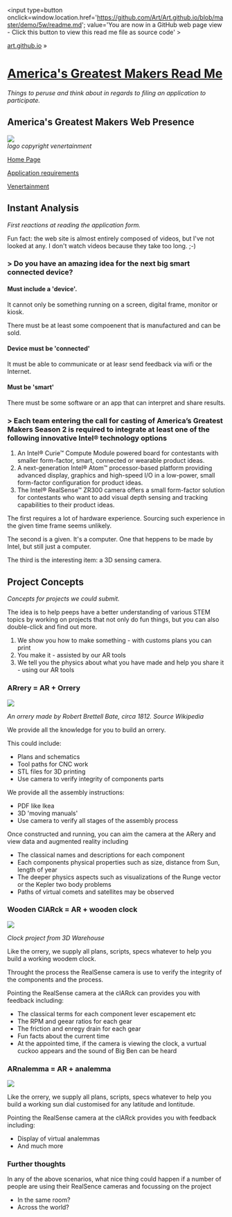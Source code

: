 <span style=display:none; >[You are now in a GitHub source code view - click this link to view Read Me file as a web page]
( https://art.github.io/demo/5w/#readme.md "View file as a web page." ) </span>
<input type=button onclick=window.location.href='https://github.com/Art/Art.github.io/blob/master/demo/5w/readme.md'; 
value='You are now in a GitHub web page view - Click this button to view this read me file as source code' >

[art.github.io]( https://art.github.io ) &raquo; 

[America's Greatest Makers Read Me]( https://art.github.io/projects/americas-greatest-makers/#readme.md )
===

_Things to peruse and think about in regards to filing an application to participate._


## America's Greatest Makers Web Presence


![]( https://venertainment.com/America-s-Greatest-Makers/images/footer-logo.jpg )  
_logo copyright venertainment_

[Home Page]( https://www.americasgreatestmakers.com )

[Application requirements]( https://venertainment.com/America-s-Greatest-Makers/ )

[Venertainment]( https://venertainment.com/ )



## Instant Analysis

_First reactions at reading the application form._

Fun fact: the web site is almost entirely composed of videos, but I've not looked at any. I don't watch videos because they take too long. ;-)


### > Do you have an amazing idea for the next big smart connected device?


#### Must include a 'device'.

It cannot only be something running on a screen, digital frame, monitor or kiosk.

There must be at least some compoenent that is manufactured and can be sold.

#### Device must be 'connected'

It must be able to communicate or at leasr send feedback via wifi or the Internet.

#### Must be 'smart'

There must be some software or an app that can interpret and share results.

### > Each team entering the call for casting of America’s Greatest Makers Season 2 is required to integrate at least one of the following innovative Intel® technology options 

1. An Intel® Curie™ Compute Module powered board for contestants with smaller form-factor, smart, connected or wearable product ideas.
2. A next-generation Intel® Atom™ processor-based platform providing advanced display, graphics and high-speed I/O in a low-power, small form-factor configuration for product ideas.
3. The Intel® RealSense™ ZR300 camera offers a small form-factor solution for contestants who want to add visual depth sensing and tracking capabilities to their product ideas.

The first requires a lot of hardware experience. Sourcing such experience in the given time frame seems unlikely.

The second is a given. It's a computer. One that heppens to be made by Intel, but still just a computer.

The third is the interesting item: a 3D sensing camera.


## Project Concepts

_Concepts for projects we could submit._

The idea is to help peeps have a better understanding of various STEM topics by working on projects that not only do fun things,
but you can also double-click and find out more.

1. We show you how to make something - with customs plans you can print
2. You make it - assisted by our AR tools
3. We tell you the physics about what you have made and help you share it - using our AR tools




### ARrery = AR + Orrery

![]( https://upload.wikimedia.org/wikipedia/commons/thumb/b/b6/Thinktank_Birmingham_-_object_1956S00682.00001%281%29.jpg/320px-Thinktank_Birmingham_-_object_1956S00682.00001%281%29.jpg )

_An orrery made by Robert Brettell Bate, circa 1812. Source Wikipedia_

We provide all the knowledge for you to build an orrery.

This could include:

* Plans and schematics 
* Tool paths for CNC work
* STL files for 3D printing
* Use camera to verify integrity of components parts

We provide all the assembly instructions:

* PDF like Ikea
* 3D 'moving manuals'
* Use camera to verify all stages of the assembly process


Once constructed and running, you can aim the camera at the ARery and view data and augmented reality including

* The classical names and descriptions for each component
* Each components physical properties such as size, distance from Sun, length of year
* The deeper physics aspects such as visualizations of the Runge vector or the Kepler two body problems
* Paths of virtual comets and satellites may be observed


### Wooden ClARck = AR + wooden clock

![]( https://3dwarehouse.sketchup.com/warehouse/getpubliccontent?contentId=88db2228-9ac1-4356-9303-d16f8abd6c95 )

_Clock project from 3D Warehouse_


Like the orrery, we supply all plans, scripts, specs whatever to help you build a working woodem clock.

Throught the process the RealSense camera is use to verify the integrity of the components and the process.

Pointing the RealSense camera at the clARck can provides you with feedback including:

* The classical terms for each component lever escapement etc
* The RPM and geear ratios for each gear
* The friction and enregy drain for each gear
* Fun facts about the current time
* At the appointed time, if the camera is viewing the clock, a vurtual cuckoo appears and the sound of Big Ben can be heard


### ARnalemma = AR + analemma

![]( https://upload.wikimedia.org/wikipedia/commons/thumb/b/b6/Kew_Gardens_0502.JPG/320px-Kew_Gardens_0502.JPG )

Like the orrery, we supply all plans, scripts, specs whatever to help you build a working sun dial customised for any latitude and lontitude.

Pointing the RealSense camera at the clARck provides you with feedback including:

* Display of virtual analemmas
* And much more


### Further thoughts

In any of the above scenarios, what nice thing could happen if a number of people are using their RealSence cameras and focussing on the project

* In the same room?
* Across the world?




